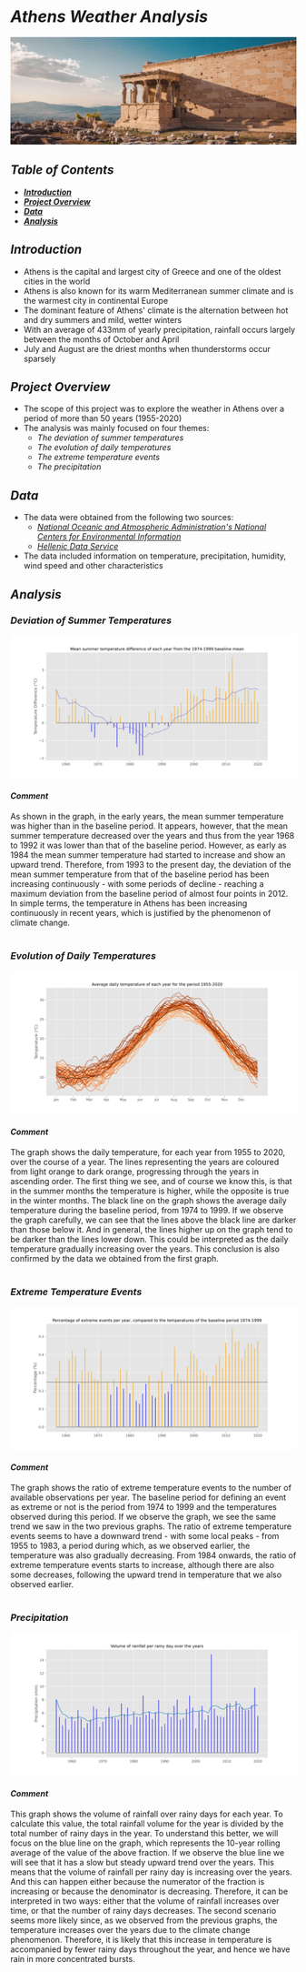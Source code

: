 # *Athens Weather Analysis*

![athens](./images/banner.jpg)

## *Table of Contents*
- [***Introduction***](#introduction)
- [***Project Overview***](#project-overview)
- [***Data***](#data)
- [***Analysis***](#analysis)

## *Introduction*

- Athens is the capital and largest city of Greece and one of the oldest cities in the world
- Athens is also known for its warm Mediterranean summer climate and is the warmest city in continental Europe
- The dominant feature of Athens' climate is the alternation between hot and dry summers and mild, wetter winters
- With an average of 433mm of yearly precipitation, rainfall occurs largely between the months of October and April
- July and August are the driest months when thunderstorms occur sparsely

## *Project Overview*

- The scope of this project was to explore the weather in Athens over a period of more than 50 years (1955-2020)
- The analysis was mainly focused on four themes:
  - *The deviation of summer temperatures*
  - *The evolution of daily temperatures*
  - *The extreme temperature events*
  - *The precipitation*

## *Data*

- The data were obtained from the following two sources:
  - [*National Oceanic and Atmospheric Administration's National Centers for Environmental Information*](https://www.ncdc.noaa.gov/cdo-web/search)
  - [*Hellenic Data Service*](https://data.hellenicdataservice.gr/dataset/66e1c19a-7b0e-456f-b465-b301a1130e3f)
- The data included information on temperature, precipitation, humidity, wind speed and other characteristics

## *Analysis*

### *Deviation of Summer Temperatures*

![Deviation of Summer Temperatures](./images/summer_temperatures.svg)

#### *Comment*

As shown in the graph, in the early years, the mean summer temperature was higher than in the baseline period. It appears, however, that the mean summer temperature decreased over the years and thus from the year 1968 to 1992 it was lower than that of the baseline period. However, as early as 1984 the mean summer temperature had started to increase and show an upward trend. Therefore, from 1993 to the present day, the deviation of the mean summer temperature from that of the baseline period has been increasing continuously - with some periods of decline - reaching a maximum deviation from the baseline period of almost four points in 2012. In simple terms, the temperature in Athens has been increasing continuously in recent years, which is justified by the phenomenon of climate change.
<br> <br>

### *Evolution of Daily Temperatures*

![Evolution of Daily Temperatures](./images/daily_temperatures.svg)

#### *Comment*

The graph shows the daily temperature, for each year from 1955 to 2020, over the course of a year. The lines representing the years are coloured from light orange to dark orange, progressing through the years in ascending order. The first thing we see, and of course we know this, is that in the summer months the temperature is higher, while the opposite is true in the winter months. The black line on the graph shows the average daily temperature during the baseline period, from 1974 to 1999. If we observe the graph carefully, we can see that the lines above the black line are darker than those below it. And in general, the lines higher up on the graph tend to be darker than the lines lower down. This could be interpreted as the daily temperature gradually increasing over the years. This conclusion is also confirmed by the data we obtained from the first graph.
<br> <br>

### *Extreme Temperature Events*

![Extreme Temperature Events](./images/extreme_events.svg)

#### *Comment*

The graph shows the ratio of extreme temperature events to the number of available observations per year. The baseline period for defining an event as extreme or not is the period from 1974 to 1999 and the temperatures observed during this period. If we observe the graph, we see the same trend we saw in the two previous graphs. The ratio of extreme temperature events seems to have a downward trend - with some local peaks - from 1955 to 1983, a period during which, as we observed earlier, the temperature was also gradually decreasing. From 1984 onwards, the ratio of extreme temperature events starts to increase, although there are also some decreases, following the upward trend in temperature that we also observed earlier.
<br> <br>

### *Precipitation*

![Precipitation](./images/precipitation.svg)

#### *Comment*

This graph shows the volume of rainfall over rainy days for each year. To calculate this value, the total rainfall volume for the year is divided by the total number of rainy days in the year. To understand this better, we will focus on the blue line on the graph, which represents the 10-year rolling average of the value of the above fraction. If we observe the blue line we will see that it has a slow but steady upward trend over the years. This means that the volume of rainfall per rainy day is increasing over the years. And this can happen either because the numerator of the fraction is increasing or because the denominator is decreasing. Therefore, it can be interpreted in two ways: either that the volume of rainfall increases over time, or that the number of rainy days decreases. The second scenario seems more likely since, as we observed from the previous graphs, the temperature increases over the years due to the climate change phenomenon. Therefore, it is likely that this increase in temperature is accompanied by fewer rainy days throughout the year, and hence we have rain in more concentrated bursts.
